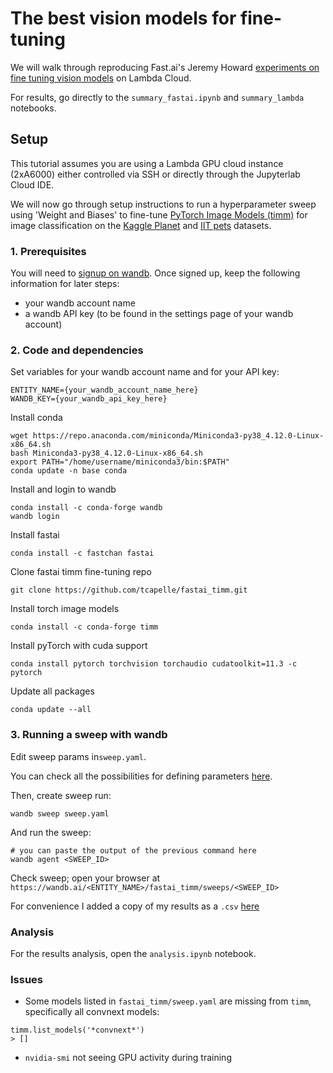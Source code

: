 # The best vision models for fine-tuning

We will walk through reproducing Fast.ai's Jeremy Howard [experiments on fine tuning vision models](https://www.kaggle.com/code/jhoward/the-best-vision-models-for-fine-tuning/notebook) on Lambda Cloud.

For results, go directly to the `summary_fastai.ipynb` and `summary_lambda` notebooks.

## Setup

This tutorial assumes you are using a Lambda GPU cloud instance (2xA6000) either controlled via SSH or directly through the Jupyterlab Cloud IDE.

We will now go through setup instructions to run a hyperparameter sweep using 'Weight and Biases' to fine-tune  [PyTorch Image Models (timm)](https://github.com/rwightman/pytorch-image-models) for image classification on the [Kaggle Planet](https://www.kaggle.com/c/planet-understanding-the-amazon-from-space/data) and [IIT pets](https://www.robots.ox.ac.uk/~vgg/data/pets/) datasets.

### 1. Prerequisites

You will need to [signup on wandb](https://app.wandb.ai/login?signup=true).
Once signed up, keep the following information for later steps:
  * your wandb account name
  * a wandb API key (to be found in the settings page of your wandb account)

### 2. Code and dependencies

Set variables for your wandb account name and for your API key:
```
ENTITY_NAME={your_wandb_account_name_here}
WANDB_KEY={your_wandb_api_key_here}
```

Install conda
```
wget https://repo.anaconda.com/miniconda/Miniconda3-py38_4.12.0-Linux-x86_64.sh
bash Miniconda3-py38_4.12.0-Linux-x86_64.sh
export PATH="/home/username/miniconda3/bin:$PATH"
conda update -n base conda
```

Install and login to wandb
```
conda install -c conda-forge wandb
wandb login
```

Install fastai
```
conda install -c fastchan fastai
```

Clone fastai timm fine-tuning repo
```
git clone https://github.com/tcapelle/fastai_timm.git
```

Install torch image models
```
conda install -c conda-forge timm
```

Install pyTorch with cuda support
```
conda install pytorch torchvision torchaudio cudatoolkit=11.3 -c pytorch
```

Update all packages
```
conda update --all
```

### 3. Running a sweep with wandb

Edit sweep params in`sweep.yaml`.

You can check all the possibilities for defining parameters [here](https://docs.wandb.ai/guides/sweeps/configuration).

Then, create sweep run:
```
wandb sweep sweep.yaml
```

And run the sweep:
```
# you can paste the output of the previous command here
wandb agent <SWEEP_ID>
```

Check sweep; open your browser at `https://wandb.ai/<ENTITY_NAME>/fastai_timm/sweeps/<SWEEP_ID>`


For convenience I added a copy of my results as a `.csv` [here](https://gist.github.com/ee80a6df08591cf51924beb9b2ee3b7c)


### Analysis

For the results analysis, open the `analysis.ipynb` notebook.


### Issues

* Some models listed in `fastai_timm/sweep.yaml` are missing from `timm`, specifically all convnext models:
```
timm.list_models('*convnext*')
> []
```

* `nvidia-smi` not seeing GPU activity during training
